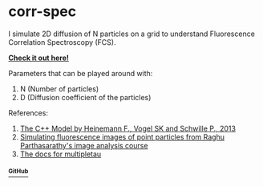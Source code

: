 # corr-spec

I simulate 2D diffusion of N particles on a grid to understand Fluorescence Correlation Spectroscopy (FCS).

[**Check it out here!**](https://shivchitinous.github.io/corr-spec/fcs)

Parameters that can be played around with:

1. N (Number of particles)
2. D (Diffusion coefficient of the particles)

References:
1. [The C++ Model by Heinemann F., Vogel SK and Schwille P., 2013](https://github.com/FabianHeinemann/simulated_2d_diffusion)
2. [Simulating fluorescence images of point particles from Raghu Parthasarathy's image analysis course](https://github.com/shivChitinous/image-annals)
3. [The docs for multipletau](https://multipletau.readthedocs.io/en/latest/)

#### [<sup>GitHub</sup>](https://github.com/shivChitinous/corr-spec)
